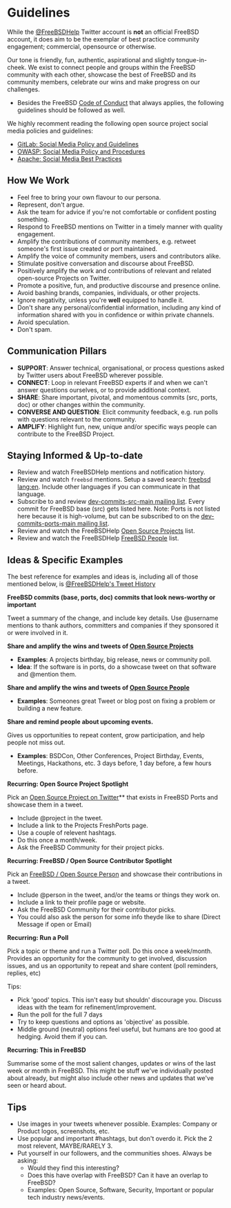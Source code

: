 # Guidelines

While the [@FreeBSDHelp](https://twitter.com/FreeBSDHelp) Twitter account is
**not** an official FreeBSD account, it does aim to be the exemplar of best
practice community engagement; commercial, opensource or otherwise.

Our tone is friendly, fun, authentic, aspirational and slightly tongue-in-cheek.
We exist to connect people and groups within the FreeBSD community with each
other, showcase the best of FreeBSD and its community members, celebrate our
wins and make progress on our challenges.

* Besides the FreeBSD [Code of Conduct](https://www.freebsd.org/internal/code-of-conduct/) that always applies, the following guidelines should be followed as well.

We highly recomment reading the following open source project social media policies and guidelines:

* [GitLab: Social Media Policy and Guidelines](https://about.gitlab.com/handbook/marketing/social-media-guidelines/)
* [OWASP: Social Media Policy and Procedures](https://owasp.org/www-policy/operational/social-media)
* [Apache: Social Media Best Practices](https://www.apache.org/foundation/marks/socialmedia)

## How We Work

* Feel free to bring your own flavour to our persona.
* Represent, don't argue.
* Ask the team for advice if you're not comfortable or confident posting something.
* Respond to FreeBSD mentions on Twitter in a timely manner with quality engagement.
* Amplify the contributions of community members, e.g. retweet someone's first issue created or port maintained.
* Amplify the voice of community members, users and contributors alike.
* Stimulate positive conversation and discourse about FreeBSD.
* Positively amplify the work and contributions of relevant and related open-source Projects on Twitter.
* Promote a positive, fun, and productive discourse and presence online.
* Avoid bashing brands, companies, individuals, or other projects.
* Ignore negativity, unless you're **well** equipped to handle it.
* Don't share any personal/confidential information, including any kind of information shared with you in confidence or within private channels.
* Avoid speculation.
* Don't spam.

## Communication Pillars

* **SUPPORT**: Answer technical, organisational, or process questions asked by Twitter users about FreeBSD wherever possible.
* **CONNECT**: Loop in relevant FreeBSD experts if and when we can't answer questions ourselves, or to provide additional context.
* **SHARE**: Share important, pivotal, and momentous commits (src, ports, doc) or other changes within the community.
* **CONVERSE AND QUESTION**: Elicit community feedback, e.g. run polls with questions relevant to the community.
* **AMPLIFY**: Highlight fun, new, unique and/or specific ways people can contribute to the FreeBSD Project.

## Staying Informed & Up-to-date

  * Review and watch FreeBSDHelp mentions and notification history.
  * Review and watch `freebsd` mentions.
    Setup a saved search: [freebsd lang:en](https://twitter.com/search?q=freebsd+lang%3Aen&f=live). Include other languages if you can communicate in that language.
  * Subscribe to and review [dev-commits-src-main mailing list](https://lists.freebsd.org/archives/dev-commits-src-main/). Every commit for FreeBSD base (src) gets listed here. Note: Ports is not listed here because it is high-volume, but can be subscribed to on the [dev-commits-ports-main mailing list](https://lists.freebsd.org/archives/dev-commits-ports-main/).
  * Review and watch the FreeBSDHelp [Open Source Projects](https://twitter.com/i/lists/1340730882705874944) list. 
  * Review and watch the FreeBSDHelp [FreeBSD People](https://twitter.com/i/lists/81179014) list. 

## Ideas & Specific Examples

The best reference for examples and ideas is, including all of those mentioned below, is [@FreeBSDHelp's Tweet History](https://twitter.com/freebsdhelp)

**FreeBSD commits (base, ports, doc) commits that look news-worthy or important**

Tweet a summary of the change, and include key details. Use @username mentions to thank authors, committers and companies if they sponsored it or were involved in it.

**Share and amplify the wins and tweets of [Open Source Projects](https://twitter.com/i/lists/1340730882705874944)**

  * **Examples**: A projects birthday, big release, news or community poll.
  * **Idea**: If the software is in ports, do a showcase tweet on that software and @mention them.

**Share and amplify the wins and tweets of [Open Source People](https://twitter.com/i/lists/81179014)**

  * **Examples**: Someones great Tweet or blog post on fixing a problem or building a new feature.

**Share and remind people about upcoming events.**

Gives us opportunities to repeat content, grow participation, and help people not miss out.

  * **Examples**: BSDCon, Other Conferences, Project Birthday, Events, Meetings, Hackathons, etc. 3 days before, 1 day before, a few hours before.

**Recurring: Open Source Project Spotlight**

Pick an [Open Source Project on Twitter](https://twitter.com/i/lists/1340730882705874944)** that exists in FreeBSD Ports and showcase them in a tweet.

 * Include @project in the tweet.
 * Include a link to the Projects FreshPorts page.
 * Use a couple of relevent hashtags.
 * Do this once a month/week.
 * Ask the FreeBSD Community for their project picks.

**Recurring: FreeBSD / Open Source Contributor Spotlight**

Pick an [FreeBSD / Open Source Person](https://twitter.com/i/lists/81179014) and showcase their contributions in a tweet.

 * Include @person in the tweet, and/or the teams or things they work on.
 * Include a link to their profile page or website.
 * Ask the FreeBSD Community for their contributor picks.
 * You could also ask the person for some info theyde like to share (Direct Message if open or Email)

**Recurring: Run a Poll**

Pick a topic or theme and run a Twitter poll. Do this once a week/month. Provides an opportunity for the community to get involved, discussion issues, and us an opportunity to repeat and share content (poll reminders, replies, etc)

Tips:

  * Pick 'good' topics. This isn't easy but shouldn' discourage you. Discuss ideas with the team for refinement/improvement.
  * Run the poll for the full 7 days
  * Try to keep questions and options as 'objective' as possible.
  * Middle ground (neutral) options feel useful, but humans are too good at hedging. Avoid them if you can.

**Recurring: This <period> in FreeBSD**
 
Summarise some of the most salient changes, updates or wins of the last week or month in FreeBSD. This might be stuff we've individually posted about already, but might also include other news and updates that we've seen or heard about.

## Tips

 * Use images in your tweets whenever possible. Examples: Company or Product logos, screenshots, etc.
 * Use popular and important #hashtags, but don't overdo it. Pick the 2 most relevent, MAYBE/RARELY 3.
 * Put yourself in our followers, and the communities shoes. Always be asking: 
   * Would they find this interesting?
   * Does this have overlap with FreeBSD? Can it have an overlap to FreeBSD? 
   * Examples: Open Source, Software,  Security, Important or popular tech industry news/events.
